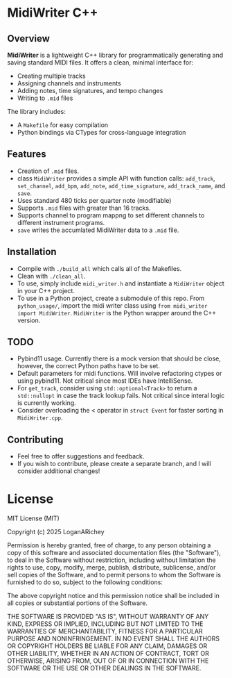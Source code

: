# MidiWriter C++
## Overview
**MidiWriter** is a lightweight C++ library for programmatically generating and saving standard MIDI files. It offers a clean, minimal interface for:
* Creating multiple tracks
* Assigning channels and instruments
* Adding notes, time signatures, and tempo changes
* Writing to `.mid` files

The library includes:
* A `Makefile` for easy compilation
* Python bindings via CTypes for cross-language integration

## Features
* Creation of `.mid` files.
* class `MidiWriter` provides a simple API with function calls: `add_track`, `set_channel`, `add_bpm`, `add_note`, `add_time_signature`, `add_track_name`, and `save`.
* Uses standard 480 ticks per quarter note (modifiable)
* Supports `.mid` files with greater than 16 tracks.
* Supports channel to program mappng to set different channels to different instrument programs.
* `save` writes the accumlated MidiWriter data to a `.mid` file.

## Installation
* Compile with `./build_all` which calls all of the Makefiles.
* Clean with `./clean_all`.
* To use, simply include `midi_writer.h` and instantiate a `MidiWriter` object in your C++ project.
* To use in a Python project, create a submodule of this repo. From `python_usage/`, import the midi writer class using `from midi_writer import MidiWriter`. `MidiWriter` is the Python wrapper around the C++ version. 

## TODO
* Pybind11 usage. Currently there is a mock version that should be close, however, the correct Python paths have to be set.
* Default parameters for midi functions. Will involve refactoring ctypes or using pybind11. Not critical since most IDEs have IntelliSense.
* For `get_track`, consider using `std::optional<Track>` to return a `std::nullopt` in case the track lookup fails. Not critical since interal logic is currently working.
* Consider overloading the < operator in `struct Event` for faster sorting in `MidiWriter.cpp`.

## Contributing
* Feel free to offer suggestions and feedback.
* If you wish to contribute, please create a separate branch, and I will consider additional changes!

# License

MIT License (MIT)

Copyright (c) 2025 LoganARichey

Permission is hereby granted, free of charge, to any person obtaining a copy
of this software and associated documentation files (the "Software"), to deal
in the Software without restriction, including without limitation the rights
to use, copy, modify, merge, publish, distribute, sublicense, and/or sell
copies of the Software, and to permit persons to whom the Software is
furnished to do so, subject to the following conditions:

The above copyright notice and this permission notice shall be included in
all copies or substantial portions of the Software.

THE SOFTWARE IS PROVIDED "AS IS", WITHOUT WARRANTY OF ANY KIND, EXPRESS OR
IMPLIED, INCLUDING BUT NOT LIMITED TO THE WARRANTIES OF MERCHANTABILITY,
FITNESS FOR A PARTICULAR PURPOSE AND NONINFRINGEMENT. IN NO EVENT SHALL THE
AUTHORS OR COPYRIGHT HOLDERS BE LIABLE FOR ANY CLAIM, DAMAGES OR OTHER
LIABILITY, WHETHER IN AN ACTION OF CONTRACT, TORT OR OTHERWISE, ARISING FROM,
OUT OF OR IN CONNECTION WITH THE SOFTWARE OR THE USE OR OTHER DEALINGS IN
THE SOFTWARE.


